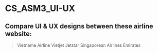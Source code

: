 # CS_ASM3_UI-UX
## Compare UI & UX designs between these airline website:
>Vietname Airline
>Vietjet
>Jetstar
>Singaporean Airlines
>Emirates

